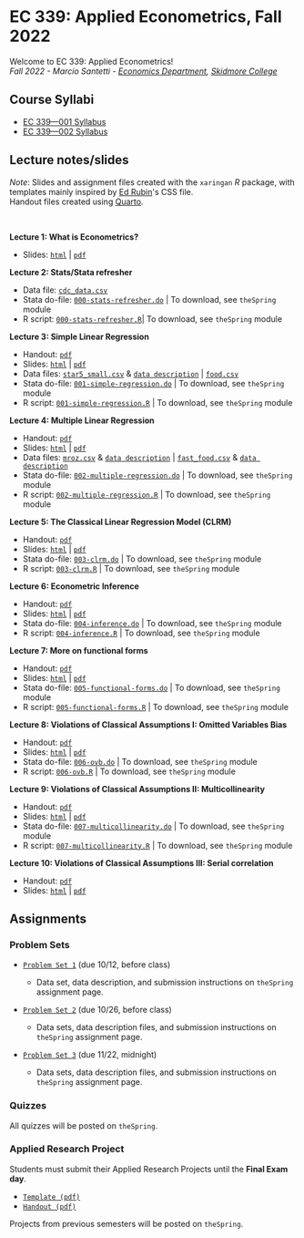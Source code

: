 # EC 339: Applied Econometrics, Fall 2022

Welcome to EC 339: Applied Econometrics!<br>
*Fall 2022 - Marcio Santetti - [Economics Department](https://www.skidmore.edu/economics/), [Skidmore College](https://www.skidmore.edu/)*


## Course Syllabi

- [EC 339&mdash;001 Syllabus](https://raw.githack.com/marciosantetti/ec339-f22/main/syllabus/ec339-syllabus-f22.pdf)
- [EC 339&mdash;002 Syllabus](https://raw.githack.com/marciosantetti/ec339-f22/main/syllabus/ec-339-s2-syllabus-f22.pdf)

## Lecture notes/slides

*Note*: Slides and assignment files created with the `xaringan` *R* package, with templates mainly inspired by [Ed Rubin](https://github.com/edrubin)'s CSS file. <br>
Handout files created using [Quarto](https://quarto.org/).

<br>

**Lecture 1: What is Econometrics?**

  - Slides: [`html`](https://raw.githack.com/marciosantetti/ec339-f22/main/lectures/000-stats-refresher/000-what-is-econometrics.html) | [`pdf`](https://raw.githack.com/marciosantetti/ec339-f22/main/lectures/000-stats-refresher/000-what-is-econometrics.pdf)

**Lecture 2: Stats/Stata refresher**

  - Data file: [`cdc_data.csv`](https://raw.githack.com/marciosantetti/ec339-f22/main/lectures/000-stats-refresher/cdc_data.csv)
  - Stata do-file: [`000-stats-refresher.do`](https://github.com/marciosantetti/ec339-f22/blob/main/lectures/000-stats-refresher/000-stats-refresher.do) | To download, see `theSpring` module
  - R script: [`000-stats-refresher.R`](https://github.com/marciosantetti/ec339-f22/blob/main/lectures/000-stats-refresher/000-stats-refresher.R)| To download, see `theSpring` module
  
 **Lecture 3: Simple Linear Regression**
 
  - Handout: [`pdf`](https://raw.githack.com/marciosantetti/ec339-f22/main/lectures/001-simple-regression/simple-regression.pdf)
  - Slides: [`html`](https://raw.githack.com/marciosantetti/ec339-f22/main/lectures/001-simple-regression/001-simple-regression.html) | [`pdf`](https://raw.githack.com/marciosantetti/ec339-f22/main/lectures/001-simple-regression/001-simple-regression.pdf)
  - Data files: [`star5_small.csv`](https://raw.githack.com/marciosantetti/ec339-f22/main/lectures/001-simple-regression/star5_small.csv) & [`data description`](https://raw.githack.com/marciosantetti/ec339-f22/main/lectures/001-simple-regression/star5_small%20copy.txt) | [`food.csv`](https://raw.githubusercontent.com/marciosantetti/ec339-f22/main/lectures/001-simple-regression/food.csv)
  - Stata do-file: [`001-simple-regression.do`](https://github.com/marciosantetti/ec339-f22/blob/main/lectures/001-simple-regression/001-simple-regression.do) | To download, see `theSpring` module
  - R script: [`001-simple-regression.R`](https://github.com/marciosantetti/ec339-f22/blob/main/lectures/001-simple-regression/001-simple-regression.R) | To download, see `theSpring` module 


**Lecture 4: Multiple Linear Regression**

  - Handout: [`pdf`](https://raw.githack.com/marciosantetti/ec339-f22/main/lectures/002-multiple-regression/multiple-regression.pdf)
  - Slides: [`html`](https://raw.githack.com/marciosantetti/ec339-f22/main/lectures/002-multiple-regression/002-multiple-regression.html) | [`pdf`](https://raw.githack.com/marciosantetti/ec339-f22/main/lectures/002-multiple-regression/002-multiple-regression.pdf)
  - Data files: [`mroz.csv`](https://raw.githack.com/marciosantetti/ec339-f22/main/lectures/002-multiple-regression/mroz.csv) & [`data description`](https://raw.githubusercontent.com/marciosantetti/ec339-f22/main/lectures/002-multiple-regression/mroz.txt) | [`fast_food.csv`](https://raw.githack.com/marciosantetti/ec339-f22/main/lectures/002-multiple-regression/fast_food.csv) & [`data description`](https://raw.githubusercontent.com/marciosantetti/ec339-f22/main/lectures/002-multiple-regression/fast_food.txt)
  - Stata do-file: [`002-multiple-regression.do`](https://github.com/marciosantetti/ec339-f22/blob/main/lectures/002-multiple-regression/002-multiple-regression.do) | To download, see `theSpring` module 
  - R script: [`002-multiple-regression.R`](https://github.com/marciosantetti/ec339-f22/blob/main/lectures/002-multiple-regression/002-multiple-regression.R) | To download, see `theSpring` module 
  

**Lecture 5: The Classical Linear Regression Model (CLRM)**

  - Handout: [`pdf`](https://raw.githack.com/marciosantetti/ec339-f22/main/lectures/003-clrm/classical-model.pdf)
  - Slides: [`html`](https://raw.githack.com/marciosantetti/ec339-f22/main/lectures/003-clrm/003-clrm.html) | [`pdf`](https://raw.githack.com/marciosantetti/ec339-f22/main/lectures/003-clrm/003-clrm.pdf)
  - Stata do-file: [`003-clrm.do`](https://github.com/marciosantetti/ec339-f22/blob/main/lectures/003-clrm/003-clrm.do) | To download, see `theSpring` module 
  - R script: [`003-clrm.R`](https://github.com/marciosantetti/ec339-f22/blob/main/lectures/003-clrm/003-classical-model.R) | To download, see `theSpring` module 
  
  
**Lecture 6: Econometric Inference**

  - Handout: [`pdf`](https://raw.githack.com/marciosantetti/ec339-f22/main/lectures/004-inference/inference.pdf)
  - Slides: [`html`](https://raw.githack.com/marciosantetti/ec339-f22/main/lectures/004-inference/004-inference.html) | [`pdf`](https://raw.githack.com/marciosantetti/ec339-f22/main/lectures/004-inference/004-inference.pdf)
  - Stata do-file: [`004-inference.do`](https://github.com/marciosantetti/ec339-f22/blob/main/lectures/004-inference/004-inference.do) | To download, see `theSpring` module 
  - R script:  [`004-inference.R`](https://github.com/marciosantetti/ec339-f22/blob/main/lectures/004-inference/004-inference.R) | To download, see `theSpring` module 
  
 **Lecture 7: More on functional forms**
 
  - Handout: [`pdf`](https://raw.githack.com/marciosantetti/ec339-f22/main/lectures/005-functional-forms/more-functional-forms.pdf)
  - Slides: [`html`](https://raw.githack.com/marciosantetti/ec339-f22/main/lectures/005-functional-forms/005-functional-forms.html) | [`pdf`](https://raw.githack.com/marciosantetti/ec339-f22/main/lectures/005-functional-forms/005-functional-forms.pdf)
  - Stata do-file: [`005-functional-forms.do`](https://github.com/marciosantetti/ec339-f22/blob/main/lectures/005-functional-forms/005-functional-forms.do) | To download, see `theSpring` module
  - R script: [`005-functional-forms.R`](https://github.com/marciosantetti/ec339-f22/blob/main/lectures/005-functional-forms/005-functional-forms.R) | To download, see `theSpring` module
  
 **Lecture 8: Violations of Classical Assumptions I: Omitted Variables Bias**
 
  - Handout: [`pdf`](https://raw.githack.com/marciosantetti/ec339-f22/main/lectures/006-ovb/ovb.pdf)
  - Slides: [`html`](https://raw.githack.com/marciosantetti/ec339-f22/main/lectures/006-ovb/006-ovb.html) | [`pdf`](https://raw.githack.com/marciosantetti/ec339-f22/main/lectures/006-ovb/006-ovb2.pdf)
  - Stata do-file: [`006-ovb.do`](https://github.com/marciosantetti/ec339-f22/blob/main/lectures/006-ovb/006-ovb.do) | To download, see `theSpring` module
  - R script: [`006-ovb.R`](https://github.com/marciosantetti/ec339-f22/blob/main/lectures/006-ovb/006-ovb.R) | To download, see `theSpring` module 
  
  
**Lecture 9: Violations of Classical Assumptions II: Multicollinearity**

  - Handout: [`pdf`](https://raw.githack.com/marciosantetti/ec339-f22/main/lectures/007-multicollinearity/multicollinearity.pdf)
  - Slides: [`html`](https://raw.githack.com/marciosantetti/ec339-f22/main/lectures/007-multicollinearity/007-multicollinearity.html) | [`pdf`](https://raw.githack.com/marciosantetti/ec339-f22/main/lectures/007-multicollinearity/007-multicollinearity.pdf)
  - Stata do-file: [`007-multicollinearity.do`](https://github.com/marciosantetti/ec339-f22/blob/main/lectures/007-multicollinearity/007-multicollinearity.do) | To download, see `theSpring` module
  - R script: [`007-multicollinearity.R`](https://github.com/marciosantetti/ec339-f22/blob/main/lectures/007-multicollinearity/007-multicollinearity.R) | To download, see `theSpring` module
  
  
**Lecture 10: Violations of Classical Assumptions III: Serial correlation**

  - Handout: [`pdf`](https://raw.githack.com/marciosantetti/ec339-f22/main/lectures/008-serial-correlation/serial-correlation.pdf)
  - Slides: [`html`](https://raw.githack.com/marciosantetti/ec339-f22/main/lectures/008-serial-correlation/008-serial-correlation.html) | [`pdf`](https://raw.githack.com/marciosantetti/ec339-f22/main/lectures/008-serial-correlation/008-serial-correlation.pdf)
  

## Assignments


### Problem Sets

  - [`Problem Set 1`](https://raw.githack.com/marciosantetti/ec339-f22/main/problem-sets/ps1/ps1-f22.pdf) (due 10/12, before class)
    - Data set, data description, and submission instructions on `theSpring` assignment page.
    
  - [`Problem Set 2`](https://raw.githack.com/marciosantetti/ec339-f22/main/problem-sets/ps2/ps2-f22.pdf) (due 10/26, before class)
    - Data sets, data description files, and submission instructions on `theSpring` assignment page.
    
  - [`Problem Set 3`](https://raw.githack.com/marciosantetti/ec339-f22/main/problem-sets/ps3/ps3-f22.pdf) (due 11/22, midnight)
    - Data sets, data description files, and submission instructions on `theSpring` assignment page.


### Quizzes

All quizzes will be posted on `theSpring`.


### Applied Research Project

 Students must submit their Applied Research Projects until the **Final Exam day**. 

  - [`Template (pdf)`](https://raw.githack.com/marciosantetti/ec339-f22/main/research-proj/research-proj-template.pdf)
  - [`Handout (pdf)`](https://raw.githack.com/marciosantetti/ec339-f22/main/research-proj/research-proj-handout.pdf)
  
 Projects from previous semesters will be posted on `theSpring`.


